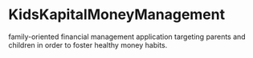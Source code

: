 # KidsKapitalMoneyManagement
family-oriented financial management application targeting parents and children in order to foster healthy money habits.
